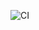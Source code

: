 ![CI](https://github.com/s-tian-88/workingEnvironment-netology/actions/workflows/web.yml/badge.svg)
